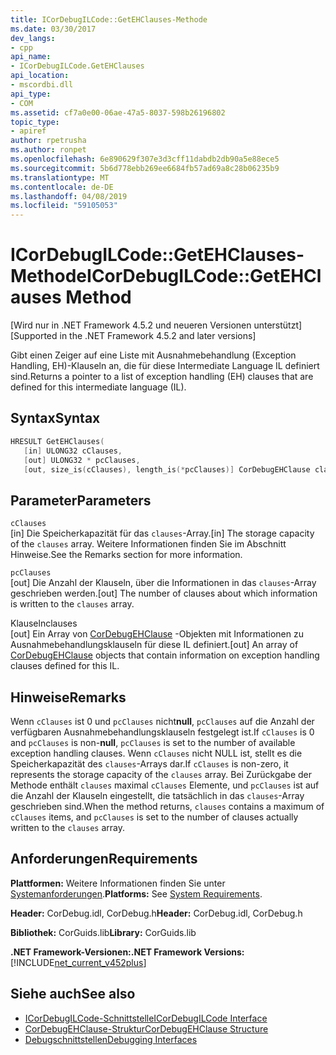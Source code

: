 ```yaml
---
title: ICorDebugILCode::GetEHClauses-Methode
ms.date: 03/30/2017
dev_langs:
- cpp
api_name:
- ICorDebugILCode.GetEHClauses
api_location:
- mscordbi.dll
api_type:
- COM
ms.assetid: cf7a0e00-06ae-47a5-8037-598b26196802
topic_type:
- apiref
author: rpetrusha
ms.author: ronpet
ms.openlocfilehash: 6e890629f307e3d3cff11dabdb2db90a5e88ece5
ms.sourcegitcommit: 5b6d778ebb269ee6684fb57ad69a8c28b06235b9
ms.translationtype: MT
ms.contentlocale: de-DE
ms.lasthandoff: 04/08/2019
ms.locfileid: "59105053"
---
```

# <a name="icordebugilcodegetehclauses-method"></a><span data-ttu-id="c5754-102">ICorDebugILCode::GetEHClauses-Methode</span><span class="sxs-lookup"><span data-stu-id="c5754-102">ICorDebugILCode::GetEHClauses Method</span></span>
<span data-ttu-id="c5754-103">[Wird nur in .NET Framework 4.5.2 und neueren Versionen unterstützt]</span><span class="sxs-lookup"><span data-stu-id="c5754-103">[Supported in the .NET Framework 4.5.2 and later versions]</span></span>  
  
 <span data-ttu-id="c5754-104">Gibt einen Zeiger auf eine Liste mit Ausnahmebehandlung (Exception Handling, EH)-Klauseln an, die für diese Intermediate Language IL definiert sind.</span><span class="sxs-lookup"><span data-stu-id="c5754-104">Returns a pointer to a list of exception handling (EH) clauses that are defined for this intermediate language (IL).</span></span>  
  
## <a name="syntax"></a><span data-ttu-id="c5754-105">Syntax</span><span class="sxs-lookup"><span data-stu-id="c5754-105">Syntax</span></span>  
  
```cpp
HRESULT GetEHClauses(  
   [in] ULONG32 cClauses,  
   [out] ULONG32 * pcClauses,  
   [out, size_is(cClauses), length_is(*pcClauses)] CorDebugEHClause clauses[]);  
```  
  
## <a name="parameters"></a><span data-ttu-id="c5754-106">Parameter</span><span class="sxs-lookup"><span data-stu-id="c5754-106">Parameters</span></span>  
 `cClauses`  
 <span data-ttu-id="c5754-107">[in] Die Speicherkapazität für das `clauses`-Array.</span><span class="sxs-lookup"><span data-stu-id="c5754-107">[in] The storage capacity of the `clauses` array.</span></span> <span data-ttu-id="c5754-108">Weitere Informationen finden Sie im Abschnitt Hinweise.</span><span class="sxs-lookup"><span data-stu-id="c5754-108">See the Remarks section for more information.</span></span>  
  
 `pcClauses`  
 <span data-ttu-id="c5754-109">[out] Die Anzahl der Klauseln, über die Informationen in das `clauses`-Array geschrieben werden.</span><span class="sxs-lookup"><span data-stu-id="c5754-109">[out] The number of clauses about which information is written to the `clauses` array.</span></span>  
  
 <span data-ttu-id="c5754-110">Klauseln</span><span class="sxs-lookup"><span data-stu-id="c5754-110">clauses</span></span>  
 <span data-ttu-id="c5754-111">[out] Ein Array von [CorDebugEHClause](../../../../docs/framework/unmanaged-api/debugging/cordebugehclause-structure.md) -Objekten mit Informationen zu Ausnahmebehandlungsklauseln für diese IL definiert.</span><span class="sxs-lookup"><span data-stu-id="c5754-111">[out] An array of [CorDebugEHClause](../../../../docs/framework/unmanaged-api/debugging/cordebugehclause-structure.md) objects that contain information on exception handling clauses defined for this IL.</span></span>  
  
## <a name="remarks"></a><span data-ttu-id="c5754-112">Hinweise</span><span class="sxs-lookup"><span data-stu-id="c5754-112">Remarks</span></span>  
 <span data-ttu-id="c5754-113">Wenn `cClauses` ist 0 und `pcClauses` nicht**null**, `pcClauses` auf die Anzahl der verfügbaren Ausnahmebehandlungsklauseln festgelegt ist.</span><span class="sxs-lookup"><span data-stu-id="c5754-113">If `cClauses` is 0 and `pcClauses` is non-**null**, `pcClauses` is set to the number of available exception handling clauses.</span></span> <span data-ttu-id="c5754-114">Wenn `cClauses` nicht NULL ist, stellt es die Speicherkapazität des `clauses`-Arrays dar.</span><span class="sxs-lookup"><span data-stu-id="c5754-114">If `cClauses` is non-zero, it represents the storage capacity of the `clauses` array.</span></span> <span data-ttu-id="c5754-115">Bei Zurückgabe der Methode enthält `clauses` maximal `cClauses` Elemente, und `pcClauses` ist auf die Anzahl der Klauseln eingestellt, die tatsächlich in das `clauses`-Array geschrieben sind.</span><span class="sxs-lookup"><span data-stu-id="c5754-115">When the method returns, `clauses` contains a maximum of `cClauses` items, and `pcClauses` is set to the number of clauses actually written to the `clauses` array.</span></span>  
  
## <a name="requirements"></a><span data-ttu-id="c5754-116">Anforderungen</span><span class="sxs-lookup"><span data-stu-id="c5754-116">Requirements</span></span>  
 <span data-ttu-id="c5754-117">**Plattformen:** Weitere Informationen finden Sie unter [Systemanforderungen](../../../../docs/framework/get-started/system-requirements.md).</span><span class="sxs-lookup"><span data-stu-id="c5754-117">**Platforms:** See [System Requirements](../../../../docs/framework/get-started/system-requirements.md).</span></span>  
  
 <span data-ttu-id="c5754-118">**Header:** CorDebug.idl, CorDebug.h</span><span class="sxs-lookup"><span data-stu-id="c5754-118">**Header:** CorDebug.idl, CorDebug.h</span></span>  
  
 <span data-ttu-id="c5754-119">**Bibliothek:** CorGuids.lib</span><span class="sxs-lookup"><span data-stu-id="c5754-119">**Library:** CorGuids.lib</span></span>  
  
 **<span data-ttu-id="c5754-120">.NET Framework-Versionen:</span><span class="sxs-lookup"><span data-stu-id="c5754-120">.NET Framework Versions:</span></span>** [!INCLUDE[net_current_v452plus](../../../../includes/net-current-v452plus-md.md)]  
  
## <a name="see-also"></a><span data-ttu-id="c5754-121">Siehe auch</span><span class="sxs-lookup"><span data-stu-id="c5754-121">See also</span></span>

- [<span data-ttu-id="c5754-122">ICorDebugILCode-Schnittstelle</span><span class="sxs-lookup"><span data-stu-id="c5754-122">ICorDebugILCode Interface</span></span>](../../../../docs/framework/unmanaged-api/debugging/icordebugilcode-interface.md)
- [<span data-ttu-id="c5754-123">CorDebugEHClause-Struktur</span><span class="sxs-lookup"><span data-stu-id="c5754-123">CorDebugEHClause Structure</span></span>](../../../../docs/framework/unmanaged-api/debugging/cordebugehclause-structure.md)
- [<span data-ttu-id="c5754-124">Debugschnittstellen</span><span class="sxs-lookup"><span data-stu-id="c5754-124">Debugging Interfaces</span></span>](../../../../docs/framework/unmanaged-api/debugging/debugging-interfaces.md)
